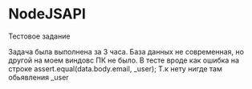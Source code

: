 # NodeJSAPI
Тестовое задание 

Задача была выполнена за 3 часа. База данных не современная, но другой на моем виндовс ПК не было.
В тесте вроде как ошибка на строке  assert.equal(data.body.email, _user);  Т.к нету нигде там обьявления _user
